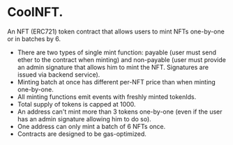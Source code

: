 # CoolNFT.

An NFT (ERC721) token contract that allows users to mint NFTs one-by-one or in batches by 6.
- There are two types of single mint function: payable (user must send ether to the contract when minting) and non-payable (user must provide an admin signature that allows him to mint the NFT. Signatures are issued via backend service).
- Minting batch at once has different per-NFT price than when minting one-by-one.
- All minting functions emit events with freshly minted tokenIds.
- Total supply of tokens is capped at 1000.
- An address can't mint more than 3 tokens one-by-one (even if the user has an admin signature allowing him to do so).
- One address can only mint a batch of 6 NFTs once.
- Contracts are designed to be gas-optimized.